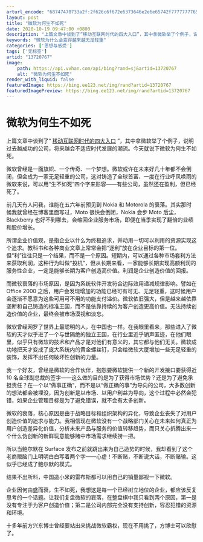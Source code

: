 ```yaml
---
arturl_encode: "68747470733a2f:2f626c6f672e6373646e2e6e65742f77777777656e6875616e:2f61727469636c652f64657461696c732f3133373230373637"
layout: post
title: "微软为何生不如死"
date: 2020-10-19 09:47:00 +0800
description: "上篇文章中谈到了“移动互联网时代的四大入口”，其中拿微软举了个例子，说明过去越成功的公司，将来越会不"
keywords: "微软为什么会变得越来越无足轻重"
categories: ['思想与感受']
tags: ['无标签']
artid: "13720767"
image:
    path: https://api.vvhan.com/api/bing?rand=sj&artid=13720767
    alt: "微软为何生不如死"
render_with_liquid: false
featuredImage: https://bing.ee123.net/img/rand?artid=13720767
featuredImagePreview: https://bing.ee123.net/img/rand?artid=13720767
---
```


# 微软为何生不如死

上篇文章中谈到了“
[移动互联网时代的四大入口](http://blog.csdn.net/wwwwenhuan/article/details/13696497)
”，其中拿微软举了个例子，说明过去越成功的公司，将来越会不适应时代发展的潮流。今天就说下微软为何生不如死。

微软曾经是一面旗帜、一个传奇、一个梦想。微软或许在未来好几十年都不会倒闭，但会成为一家无足轻重的公司，这对铸造了全球首富、一度在行业呼风唤雨的微软来说，可以用“生不如死”四个字来形容——有些公司，虽然还在盈利，但已经死了。

前几天有人问我，谁能在五六年前预见到 Nokia 和 Motorola 的衰落。其实那时候我就曾经在博客里面写过，Moto 很快会倒闭，Nokia 会步 Moto 后尘，Blackberry 也好不到哪去，会缩回企业服务市场，即便在当季实现了翻倍的业绩和股价增长。

所谓企业价值观，是指企业以什么为终极追求，并动用一切可以利用的资源实现这个追求。教科书和各种商业文章上常常会把“逐利”放在企业目标的第一位。但“利”往往只是一个结果，而不是一个原因。短期内，可以通过各种市场套利方法来获取利润，这种行为叫做“投机”，但从长期来看，一家能够长期实现高额利润的服务性企业，一定是能够长期为客户创造高价值。利润是企业创造价值的回报。

而微软衰落的市场原因，是因为系统软件开发符合边际效用递减规律影响。譬如在 Office 2000 之后，用户会发现增加的功能已经可有可无、无足轻重，这时候用户会逐渐不愿意为这些可用可不用的功能支付溢价。微软依旧强大，但是越来越依靠垄断和自己铸造的标准王国，而不是依靠持续的为客户创造更高价值。无法持续创造价值的企业，最终会被市场漠视和淡忘。

微软曾经网罗了世界上最聪明的人，在中国也一样。在我眼里看来，那些进入了微软的天才似乎进了一个与世隔绝的独立王国，在行业里近乎销声匿迹，在他们眼里，似乎只有微软的技术和产品才是对他们有意义的，其它都与他们无关。微软成功地把天才变成了庞大系统内的黄金螺丝钉，只会给微软大厦增加一些无足轻重的装饰，发挥不出任何破坏性创新的力量。

我一个好友，曾经是微软的合作伙伴，抱怨要微软提供一个新的开发接口要获得近 10 名全球副总裁的签字——这么做的目的是为了获得市场优势？还是为了避免承担责任？在一个以“做事正确”，而不是以“做正确的事”为导向的公司，大多数创新的想法都会被埋没，因为创新是以市场、以用户利益为导向，这个过程中必然会犯错，如果企业管理目标是为了避免错误，就不会有太多创新。

微软的衰落，核心原因是由于战略目标和组织架构的异化，导致企业丧失了对用户创造价值的追求与能力。我相信现在微软没有一个战略部门关心在未来如何真正为用户创造差异化价值，分析未来产品与服务的价值转移趋势，而只关心折腾出来一个什么伪创新的新鲜玩意能够赌中市场需求继续捞一把。

所以当鲍尔默在 Surface 发布之前就跳出来为自己造势的时候，我却看到了这个老商贩脑门上明明白白写着两个字——心虚！不断赌，不断说大话，不断赌输。这似乎已经成了鲍尔默的模式。

结果不出所料，中国造小米的雷布斯都可以用自己的销量鄙视一下微软。

企业因何由盛而衰，生不如死，我想这是每一个已经树立地位的企业，都应该反复思考的一个话题。让我们复盘微软的衰落，在整盘棋中我只看到两个原因，第一是没有专注于为客户创造价值；第二是公司内部完全没有支持创新，容忍犯错的资源和环境。

十多年前方兴东博士曾经要站出来挑战微软霸权，现在不用挑了，方博士可以欣慰了。